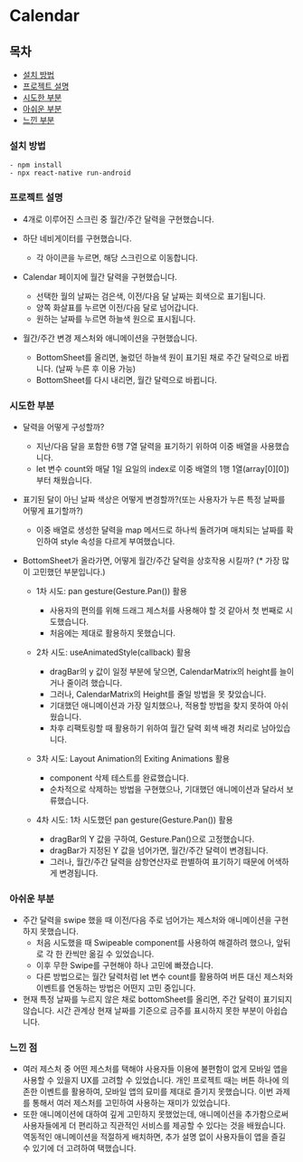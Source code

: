 # Calendar

## 목차

- [설치 방법](#설치-방법)
- [프로젝트 설명](#프로젝트-설명)
- [시도한 부분](#시도한-부분)
- [아쉬운 부분](#아쉬운-부분)
- [느낀 부분](#느낀-부분)

### 설치 방법

```
- npm install
- npx react-native run-android
```

### 프로젝트 설명
- 4개로 이루어진 스크린 중 월간/주간 달력을 구현했습니다.

- 하단 네비게이터를 구현했습니다.
  - 각 아이콘을 누르면, 해당 스크린으로 이동합니다.

- Calendar 페이지에 월간 달력을 구현했습니다.
  - 선택한 월의 날짜는 검은색, 이전/다음 달 날짜는 회색으로 표기됩니다.
  - 양쪽 화살표를 누르면 이전/다음 달로 넘어갑니다.
  - 원하는 날짜를 누르면 하늘색 원으로 표시됩니다.

- 월간/주간 변경 제스처와 애니메이션을 구현했습니다.
  - BottomSheet를 올리면, 눌렀던 하늘색 원이 표기된 채로 주간 달력으로 바뀝니다.
    (날짜 누른 후 이용 가능)
  - BottomSheet를 다시 내리면, 월간 달력으로 바뀝니다.

### 시도한 부분
- 달력을 어떻게 구성할까?
  - 지난/다음 달을 포함한 6행 7열 달력을 표기하기 위하여 이중 배열을 사용했습니다.
  - let 변수 count와 매달 1일 요일의 index로 이중 배열의 1행 1열(array[0][0])부터 채웠습니다.

- 표기된 달이 아닌 날짜 색상은 어떻게 변경할까?(또는 사용자가 누른 특정 날짜를 어떻게 표기할까?)
  - 이중 배열로 생성한 달력을 map 메서드로 하나씩 돌려가며 매치되는 날짜를 확인하여 style 속성을 다르게 부여했습니다.

- BottomSheet가 올라가면, 어떻게 월간/주간 달력을 상호작용 시킬까? (* 가장 많이 고민했던 부분입니다.)
  - 1차 시도: pan gesture(Gesture.Pan()) 활용
    - 사용자의 편의를 위해 드래그 제스처를 사용해야 할 것 같아서 첫 번째로 시도했습니다.
    - 처음에는 제대로 활용하지 못했습니다.

  - 2차 시도: useAnimatedStyle(callback) 활용
    - dragBar의 y 값이 일정 부분에 닿으면, CalendarMatrix의 height를 늘이거나 줄이려 했습니다.
    - 그러나, CalendarMatrix의 Height를 줄일 방법을 못 찾았습니다.
    - 기대했던 애니메이션과 가장 일치했으나, 적용할 방법을 찾지 못하여 아쉬웠습니다.
    - 차후 리팩토링할 때 활용하기 위하여 월간 달력 회색 배경 처리로 남아있습니다.

  - 3차 시도: Layout Animation의 Exiting Animations 활용
    - component 삭제 테스트를 완료했습니다.
    - 순차적으로 삭제하는 방법을 구현했으나, 기대했던 애니메이션과 달라서 보류했습니다.

  - 4차 시도: 1차 시도했던 pan gesture(Gesture.Pan()) 활용
    - dragBar의 Y 값을 구하여, Gesture.Pan()으로 고정했습니다.
    - dragBar가 지정된 Y 값을 넘어가면, 월간/주간 달력이 변경됩니다.
    - 그러나, 월간/주간 달력을 삼항연산자로 판별하여 표기하기 때문에 어색하게 변경됩니다.

### 아쉬운 부분
  - 주간 달력을 swipe 했을 때 이전/다음 주로 넘어가는 제스처와 애니메이션을 구현하지 못했습니다.
    - 처음 시도했을 때 Swipeable component를 사용하여 해결하려 했으나, 앞뒤로 각 한 칸씩만 옮길 수 있었습니다.
    - 이후 무한 Swipe를 구현해야 하나 고민에 빠졌습니다.
    - 다른 방법으로는 월간 달력처럼 let 변수 count를 활용하여 버튼 대신 제스처와 이벤트를 연동하는 방법은 어떤지 고민 중입니다.
  - 현재 특정 날짜를 누르지 않은 채로 bottomSheet를 올리면, 주간 달력이 표기되지 않습니다.
    시간 관계상 현재 날짜를 기준으로 금주를 표시하지 못한 부분이 아쉽습니다.

### 느낀 점
  - 여러 제스처 중 어떤 제스처를 택해야 사용자들 이용에 불편함이 없게 모바일 앱을 사용할 수 있을지 UX를 고려할 수 있었습니다.
    개인 프로젝트 때는 버튼 하나에 의존한 이벤트를 활용하여, 모바일 앱의 묘미를 제대로 즐기지 못했습니다.
    이번 과제를 통해서 여러 제스처를 고민하여 사용하는 재미가 있었습니다.
  - 또한 애니메이션에 대하여 깊게 고민하지 못했었는데, 애니메이션을 추가함으로써 사용자들에게 더 편리하고 직관적인 서비스를 제공할 수 있다는 것을 배웠습니다.
    역동적인 애니메이션을 적절하게 배치하면, 추가 설명 없이 사용자들이 앱을 즐길 수 있기에 더 고려하여 택했습니다.
